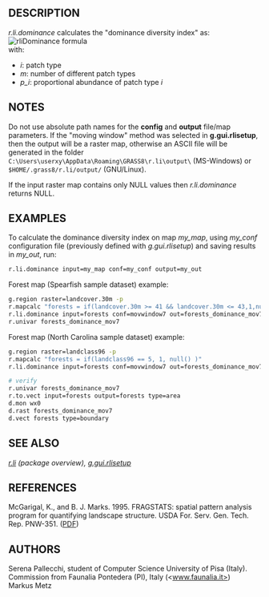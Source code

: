 ## DESCRIPTION

*r.li.dominance* calculates the "dominance diversity index" as:  
![rliDominance formula](r_li_dominance_formula.png)  
with:

- *i*: patch type
- *m*: number of different patch types
- *p_i*:
  proportional abundance of patch type *i*

## NOTES

Do not use absolute path names for the **config** and **output**
file/map parameters. If the "moving window" method was selected in
**g.gui.rlisetup**, then the output will be a raster map, otherwise an
ASCII file will be generated in the folder
`C:\Users\userxy\AppData\Roaming\GRASS8\r.li\output\` (MS-Windows) or
`$HOME/.grass8/r.li/output/` (GNU/Linux).

If the input raster map contains only NULL values then *r.li.dominance*
returns NULL.

## EXAMPLES

To calculate the dominance diversity index on map *my_map*, using
*my_conf* configuration file (previously defined with *g.gui.rlisetup*)
and saving results in *my_out*, run:

```sh
r.li.dominance input=my_map conf=my_conf output=my_out
```

Forest map (Spearfish sample dataset) example:

```sh
g.region raster=landcover.30m -p
r.mapcalc "forests = if(landcover.30m >= 41 && landcover.30m <= 43,1,null())"
r.li.dominance input=forests conf=movwindow7 out=forests_dominance_mov7
r.univar forests_dominance_mov7
```

Forest map (North Carolina sample dataset) example:

```sh
g.region raster=landclass96 -p
r.mapcalc "forests = if(landclass96 == 5, 1, null() )"
r.li.dominance input=forests conf=movwindow7 out=forests_dominance_mov7

# verify
r.univar forests_dominance_mov7
r.to.vect input=forests output=forests type=area
d.mon wx0
d.rast forests_dominance_mov7
d.vect forests type=boundary
```

## SEE ALSO

*[r.li](r.li.md) (package overview),
[g.gui.rlisetup](g.gui.rlisetup.md)*

## REFERENCES

McGarigal, K., and B. J. Marks. 1995. FRAGSTATS: spatial pattern
analysis program for quantifying landscape structure. USDA For. Serv.
Gen. Tech. Rep. PNW-351. ([PDF](https://doi.org/10.2737/PNW-GTR-351))

## AUTHORS

Serena Pallecchi, student of Computer Science University of Pisa
(Italy).  
Commission from Faunalia Pontedera (PI), Italy (<www.faunalia.it>)  
Markus Metz
